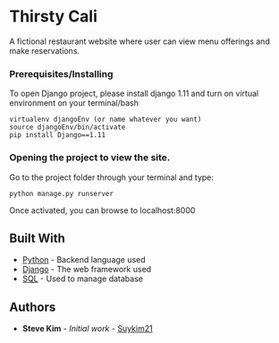 # Thirsty Cali

A fictional restaurant website where user can view menu offerings and make reservations.

### Prerequisites/Installing

To open Django project, please install django 1.11 and turn on virtual environment on your terminal/bash

```
virtualenv djangoEnv (or name whatever you want)
source djangoEnv/bin/activate
pip install Django==1.11
```

### Opening the project to view the site.

Go to the project folder through your terminal and type:

```
python manage.py runserver
```

Once activated, you can browse to localhost:8000

## Built With

* [Python](https://www.python.org/) - Backend language used
* [Django](https://www.djangoproject.com/) - The web framework used
* [SQL](https://www.sqlite.org/) - Used to manage database

## Authors

* **Steve Kim** - *Initial work* - [Suykim21](https://github.com/Suykim21)
